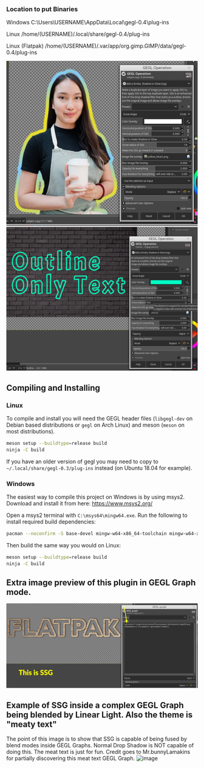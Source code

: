 ### Location to put Binaries

Windows
C:\Users\USERNAME\AppData\Local\gegl-0.4\plug-ins

Linux
/home/(USERNAME)/.local/share/gegl-0.4/plug-ins

Linux (Flatpak)
/home/(USERNAME)/.var/app/org.gimp.GIMP/data/gegl-0.4/plug-ins

![image preview](preview2.png  )
![image preview](oo.png  )
## Compiling and Installing

### Linux

To compile and install you will need the GEGL header files (`libgegl-dev` on
Debian based distributions or `gegl` on Arch Linux) and meson (`meson` on
most distributions).

```bash
meson setup --buildtype=release build
ninja -C build

```

If you have an older version of gegl you may need to copy to `~/.local/share/gegl-0.3/plug-ins`
instead (on Ubuntu 18.04 for example).



### Windows

The easiest way to compile this project on Windows is by using msys2.  Download
and install it from here: https://www.msys2.org/

Open a msys2 terminal with `C:\msys64\mingw64.exe`.  Run the following to
install required build dependencies:

```bash
pacman --noconfirm -S base-devel mingw-w64-x86_64-toolchain mingw-w64-x86_64-meson mingw-w64-x86_64-gegl
```

Then build the same way you would on Linux:

```bash
meson setup --buildtype=release build
ninja -C build
```
## Extra image preview of this plugin in GEGL Graph mode. 
![image preview](preview3.png  )

## Example of SSG inside a complex GEGL Graph being blended by Linear Light. Also the theme is "meaty text" 
The point of this image is to show that SSG is capable of being fused by blend modes inside GEGL Graphs. Normal Drop Shadow is NOT capable of doing this.
The meat text is just for fun. Credit goes to Mr.bunnyLamakins for partially discovering this meat text GEGL Graph.
![image](https://github.com/LinuxBeaver/GEGL-SSG-Stroke-Shadow-Glow-/assets/78667207/0c147e54-3919-4c88-b253-cb678f8e43d8)
